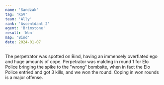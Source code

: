 ```yaml
---
name: 'Sandzak'
tag: 'KSV'
team: 'Ally'
rank: 'Ascentdant 2'
agent: 'Brimstone'
result: 'Won'
map: 'Bind'
date: 2024-01-07
---
```


The perpetrator was spotted on Bind, having an immensely overflated ego and huge amounts of cope. Perpetrator was malding in round 1 for Elo Police bringing the spike to the "wrong" bombsite, when in fact the Elo Police entried and got 3 kills, and we won the round. Coping in won rounds is a major offense.
